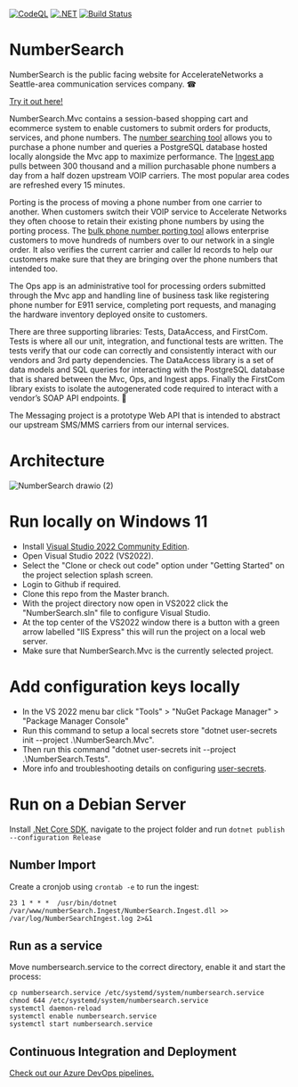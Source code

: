 [![CodeQL](https://github.com/AccelerateNetworks/NumberSearch/actions/workflows/codeql-analysis.yml/badge.svg?branch=master)](https://github.com/AccelerateNetworks/NumberSearch/actions/workflows/codeql-analysis.yml)
[![.NET](https://github.com/AccelerateNetworks/NumberSearch/actions/workflows/dotnet.yml/badge.svg)](https://github.com/AccelerateNetworks/NumberSearch/actions/workflows/dotnet.yml)
[![Build Status](https://dev.azure.com/thomasaryan/NumberSearch/_apis/build/status/Linux?branchName=master)](https://dev.azure.com/thomasaryan/NumberSearch/_build/latest?definitionId=3&branchName=master)
# NumberSearch
NumberSearch is the public facing website for AccelerateNetworks a Seattle-area communication services company. ☎

[Try it out here!](https://acceleratenetworks.com/)

NumberSearch.Mvc contains a session-based shopping cart and ecommerce system to enable customers to submit orders for products, services, and phone numbers. The [number searching tool](https://acceleratenetworks.com/Search) allows you to purchase a phone number and queries a PostgreSQL database hosted locally alongside the Mvc app to maximize performance. The [Ingest app](https://github.com/AccelerateNetworks/NumberSearch/blob/master/NumberSearch.Ingest/Program.cs) pulls between 300 thousand and a million purchasable phone numbers a day from a half dozen upstream VOIP carriers. The most popular area codes are refreshed every 15 minutes.

Porting is the process of moving a phone number from one carrier to another. When customers switch their VOIP service to Accelerate Networks they often choose to retain their existing phone numbers by using the porting process. The [bulk phone number porting tool](https://acceleratenetworks.com/Lookup) allows enterprise customers to move hundreds of numbers over to our network in a single order. It also verifies the current carrier and caller Id records to help our customers make sure that they are bringing over the phone numbers that intended too.

The Ops app is an administrative tool for processing orders submitted through the Mvc app and handling line of business task like registering phone number for E911 service, completing port requests, and managing the hardware inventory deployed onsite to customers.

There are three supporting libraries: Tests, DataAccess, and FirstCom. Tests is where all our unit, integration, and functional tests are written. The tests verify that our code can correctly and consistently interact with our vendors and 3rd party dependencies. The DataAccess library is a set of data models and SQL queries for interacting with the PostgreSQL database that is shared between the Mvc, Ops, and Ingest apps. Finally the FirstCom library exists to isolate the autogenerated code required to interact with a vendor’s SOAP API endpoints. 👀

The Messaging project is a prototype Web API that is intended to abstract our upstream SMS/MMS carriers from our internal services.

# Architecture

![NumberSearch drawio (2)](https://user-images.githubusercontent.com/11726956/225467280-9d7c3cda-b427-4663-97ea-95d673fb7861.png)

# Run locally on Windows 11
* Install [Visual Studio 2022 Community Edition](https://visualstudio.microsoft.com/vs/).
* Open Visual Studio 2022 (VS2022).
* Select the "Clone or check out code" option under "Getting Started" on the project selection splash screen.
* Login to Github if required.
* Clone this repo from the Master branch.
* With the project directory now open in VS2022 click the "NumberSearch.sln" file to configure Visual Studio.
* At the top center of the VS2022 window there is a button with a green arrow labelled "IIS Express" this will run the project on a local web server.
* Make sure that NumberSearch.Mvc is the currently selected project.

# Add configuration keys locally
* In the VS 2022 menu bar click "Tools" > "NuGet Package Manager" > "Package Manager Console"
* Run this command to setup a local secrets store "dotnet user-secrets init --project .\NumberSearch.Mvc".
* Then run this command "dotnet user-secrets init --project .\NumberSearch.Tests".
* More info and troubleshooting details on configuring [user-secrets](https://docs.microsoft.com/en-us/aspnet/core/security/app-secrets?view=aspnetcore-7.0&tabs=windows).

# Run on a Debian Server
Install [.Net Core SDK](https://docs.microsoft.com/en-us/dotnet/core/install/sdk), navigate to the project folder and run `dotnet publish --configuration Release` 
## Number Import
Create a cronjob using `crontab -e` to run the ingest:
```
23 1 * * *  /usr/bin/dotnet /var/www/numberSearch.Ingest/NumberSearch.Ingest.dll >> /var/log/NumberSearchIngest.log 2>&1
```
## Run as a service
Move numbersearch.service to the correct directory, enable it and start the process:
```
cp numbersearch.service /etc/systemd/system/numbersearch.service
chmod 644 /etc/systemd/system/numbersearch.service
systemctl daemon-reload
systemctl enable numbersearch.service
systemctl start numbersearch.service
```

## Continuous Integration and Deployment
[Check out our Azure DevOps pipelines.](https://dev.azure.com/thomasaryan/NumberSearch/)
